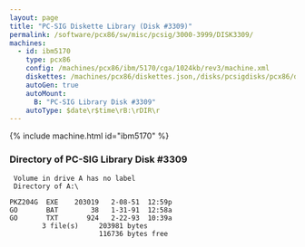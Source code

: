 ```yaml
---
layout: page
title: "PC-SIG Diskette Library (Disk #3309)"
permalink: /software/pcx86/sw/misc/pcsig/3000-3999/DISK3309/
machines:
  - id: ibm5170
    type: pcx86
    config: /machines/pcx86/ibm/5170/cga/1024kb/rev3/machine.xml
    diskettes: /machines/pcx86/diskettes.json,/disks/pcsigdisks/pcx86/diskettes.json
    autoGen: true
    autoMount:
      B: "PC-SIG Library Disk #3309"
    autoType: $date\r$time\rB:\rDIR\r
---
```


{% include machine.html id="ibm5170" %}

### Directory of PC-SIG Library Disk #3309

     Volume in drive A has no label
     Directory of A:\

    PKZ204G  EXE    203019   2-08-51  12:59p
    GO       BAT        38   1-31-91  12:58a
    GO       TXT       924   2-22-93  10:39a
            3 file(s)     203981 bytes
                          116736 bytes free
